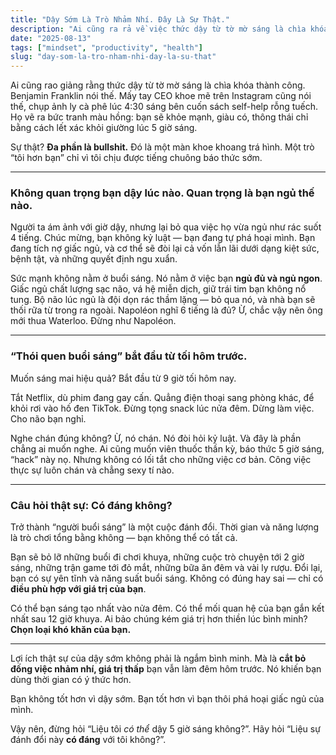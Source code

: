 ```yaml
---
title: "Dậy Sớm Là Trò Nhảm Nhí. Đây Là Sự Thật."
description: "Ai cũng ra rả về việc thức dậy từ tờ mờ sáng là chìa khóa để thành công. Benjamin Franklin nói thế. Mấy tay CEO tự mãn trên Instagram cũng nói thế. Họ vẽ ra một bức tranh màu hồng về việc bạn sẽ khỏe mạnh, giàu có và thông thái chỉ bằng cách lết cái xác ra khỏi giường lúc 5 giờ sáng. Nhưng sự thật phũ phàng là gì? Hầu hết đều là bullshit."
date: "2025-08-13"
tags: ["mindset", "productivity", "health"]
slug: "day-som-la-tro-nham-nhi-day-la-su-that"
---
```


Ai cũng rao giảng rằng thức dậy từ tờ mờ sáng là chìa khóa thành công. Benjamin Franklin nói thế. Mấy tay CEO khoe mẽ trên Instagram cũng nói thế, chụp ảnh ly cà phê lúc 4:30 sáng bên cuốn sách self-help rỗng tuếch. Họ vẽ ra bức tranh màu hồng: bạn sẽ khỏe mạnh, giàu có, thông thái chỉ bằng cách lết xác khỏi giường lúc 5 giờ sáng.

Sự thật? **Đa phần là bullshit.** Đó là một màn khoe khoang trá hình. Một trò “tôi hơn bạn” chỉ vì tôi chịu được tiếng chuông báo thức sớm.

---

### **Không quan trọng bạn dậy lúc nào. Quan trọng là bạn ngủ thế nào.**

Người ta ám ảnh với giờ dậy, nhưng lại bỏ qua việc họ vừa ngủ như rác suốt 4 tiếng. Chúc mừng, bạn không kỷ luật — bạn đang tự phá hoại mình. Bạn đang tích nợ giấc ngủ, và cơ thể sẽ đòi lại cả vốn lẫn lãi dưới dạng kiệt sức, bệnh tật, và những quyết định ngu xuẩn.

Sức mạnh không nằm ở buổi sáng. Nó nằm ở việc bạn **ngủ đủ và ngủ ngon**. Giấc ngủ chất lượng sạc não, vá hệ miễn dịch, giữ trái tim bạn không nổ tung. Bộ não lúc ngủ là đội dọn rác thầm lặng — bỏ qua nó, và nhà bạn sẽ thối rữa từ trong ra ngoài. Napoléon nghĩ 6 tiếng là đủ? Ừ, chắc vậy nên ông mới thua Waterloo. Đừng như Napoléon.

---

### **“Thói quen buổi sáng” bắt đầu từ tối hôm trước.**

Muốn sáng mai hiệu quả? Bắt đầu từ 9 giờ tối hôm nay.

Tắt Netflix, dù phim đang gay cấn. Quẳng điện thoại sang phòng khác, để khỏi rơi vào hố đen TikTok. Đừng tọng snack lúc nửa đêm. Dừng làm việc. Cho não bạn nghỉ.

Nghe chán đúng không? Ừ, nó chán. Nó đòi hỏi kỷ luật. Và đây là phần chẳng ai muốn nghe. Ai cũng muốn viên thuốc thần kỳ, báo thức 5 giờ sáng, “hack” này nọ. Nhưng không có lối tắt cho những việc cơ bản. Công việc thực sự luôn chán và chẳng sexy tí nào.

---

### **Câu hỏi thật sự: Có đáng không?**

Trở thành “người buổi sáng” là một cuộc đánh đổi. Thời gian và năng lượng là trò chơi tổng bằng không — bạn không thể có tất cả.

Bạn sẽ bỏ lỡ những buổi đi chơi khuya, những cuộc trò chuyện tới 2 giờ sáng, những trận game tới đỏ mắt, những bữa ăn đêm và vài ly rượu. Đổi lại, bạn có sự yên tĩnh và năng suất buổi sáng. Không có đúng hay sai — chỉ có **điều phù hợp với giá trị của bạn**.

Có thể bạn sáng tạo nhất vào nửa đêm. Có thể mối quan hệ của bạn gắn kết nhất sau 12 giờ khuya. Ai bảo chúng kém giá trị hơn thiền lúc bình minh? **Chọn loại khó khăn của bạn.**

---

Lợi ích thật sự của dậy sớm không phải là ngắm bình minh. Mà là **cắt bỏ đống việc nhảm nhí, giá trị thấp** bạn vẫn làm đêm hôm trước. Nó khiến bạn dùng thời gian có ý thức hơn.

Bạn không tốt hơn vì dậy sớm. Bạn tốt hơn vì bạn thôi phá hoại giấc ngủ của mình.

Vậy nên, đừng hỏi “Liệu tôi _có thể_ dậy 5 giờ sáng không?”. Hãy hỏi “Liệu sự đánh đổi này **có đáng** với tôi không?”.
